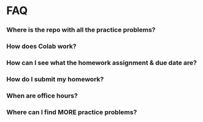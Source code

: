 <!---
{"next":"Lectures_class2/README.md","title":"FAQ"}
-->

# FAQ

### Where is the repo with all the practice problems?



### How does Colab work?




### How can I see what the homework assignment & due date are?




### How do I submit my homework?




### When are office hours?



### Where can I find MORE practice problems?









